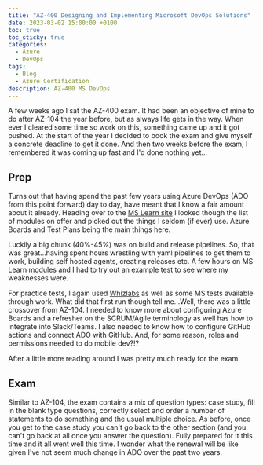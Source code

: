 ```yaml
---
title: "AZ-400 Designing and Implementing Microsoft DevOps Solutions"
date: 2023-03-02 15:00:00 +0100
toc: true
toc_sticky: true
categories:
  - Azure
  - DevOps
tags:
  - Blog
  - Azure Certification
description: AZ-400 MS DevOps
---
```

A few weeks ago I sat the AZ-400 exam. It had been an objective of mine to do after AZ-104 the year before, but as always life gets in the way. When ever I cleared some time so work on this, something came up and it got pushed. At the start of the year I decided to book the exam and give myself a concrete deadline to get it done. And then two weeks before the exam, I remembered it was coming up fast and I'd done nothing yet...

## Prep

Turns out that having spend the past few years using Azure DevOps (ADO from this point forward) day to day, have meant that I know a fair amount about it already. Heading over to the [MS Learn site](https://learn.microsoft.com/en-us/certifications/exams/az-400) I looked though the list of modules on offer and picked out the things I seldom (if ever) use. Azure Boards and Test Plans being the main things here.

Luckily a big chunk (40%-45%) was on build and release pipelines. So, that was great...having spent hours wrestling with yaml pipelines to get them to work, building self hosted agents, creating releases etc. A few hours on MS Learn modules and I had to try out an example test to see where my weaknesses were.

For practice tests, I again used [Whizlabs](https://www.whizlabs.com/microsoft-azure-certification-az-400/) as well as some MS tests available through work. What did that first run though tell me...Well, there was a little crossover from AZ-104. I needed to know more about configuring Azure Boards and a refresher on the SCRUM/Agile terminology as well has how to integrate into Slack/Teams. I also needed to know how to configure GitHub actions and connect ADO with GitHub. And, for some reason, roles and permissions needed to do mobile dev?!?

After a little more reading around I was pretty much ready for the exam.

## Exam

Similar to AZ-104, the exam contains a mix of question types: case study, fill in the blank type questions, correctly select and order a number of statements to do something and the usual multiple choice. As before, once you get to the case study you can't go back to the other section (and you can't go back at all once you answer the question). Fully prepared for it this time and it all went well this time. I wonder what the renewal will be like given I've not seem much change in ADO over the past two years.
